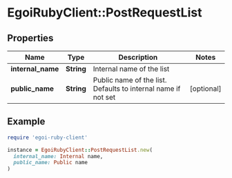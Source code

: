 # EgoiRubyClient::PostRequestList

## Properties

| Name | Type | Description | Notes |
| ---- | ---- | ----------- | ----- |
| **internal_name** | **String** | Internal name of the list |  |
| **public_name** | **String** | Public name of the list. Defaults to internal name if not set | [optional] |

## Example

```ruby
require 'egoi-ruby-client'

instance = EgoiRubyClient::PostRequestList.new(
  internal_name: Internal name,
  public_name: Public name
)
```

